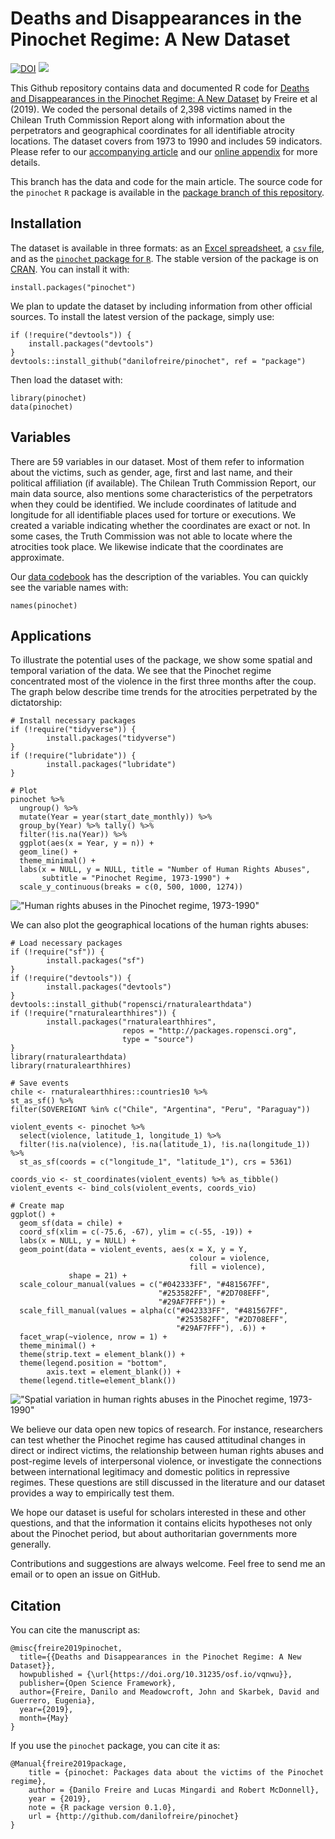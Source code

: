# Deaths and Disappearances in the Pinochet Regime: A New Dataset

[![DOI](https://zenodo.org/badge/103286196.svg)](https://zenodo.org/badge/latestdoi/103286196)
[![](http://cranlogs.r-pkg.org/badges/grand-total/pinochet?color=blue)](https://cran.r-project.org/package=pinochet)

This Github repository contains data and documented R code for [Deaths and Disappearances in the Pinochet Regime: A New Dataset](https://doi.org/10.31235/osf.io/vqnwu) by Freire et al (2019). We coded the personal details of 2,398 victims named in the Chilean Truth Commission Report along with information about the perpetrators and geographical coordinates for all identifiable atrocity locations. The dataset covers from 1973 to 1990 and includes 59 indicators. Please refer to our [accompanying article](https://doi.org/10.31235/osf.io/vqnwu) and our [online appendix](https://osf.io/8fkxq) for more details.

This branch has the data and code for the main article. The source code for the `pinochet` `R` package is available in the [package branch of this repository](https://github.com/danilofreire/pinochet/tree/package).

## Installation

The dataset is available in three formats: as an [Excel spreadsheet](https://github.com/danilofreire/pinochet/raw/master/data/pinochet.xlsx), a [`csv` file](https://raw.githubusercontent.com/danilofreire/pinochet/master/data/pinochet.csv),  and as the [`pinochet` package for `R`](http://github.com/danilofreire/pinochet/tree/package). The stable version of the package is on [CRAN](https://cran.r-project.org/package=pinochet). You can install it with:

```
install.packages("pinochet")
```

We plan to update the dataset by including information from other official sources. To install the latest version of the package, simply use:

```
if (!require("devtools")) {
    install.packages("devtools")
}
devtools::install_github("danilofreire/pinochet", ref = "package")
```

Then load the dataset with:

```
library(pinochet)
data(pinochet)
```

## Variables

There are 59 variables in our dataset. Most of them refer to information about the victims, such as gender, age, first and last name, and their political affiliation (if available). The Chilean Truth Commission Report, our main data source, also mentions some characteristics of the perpetrators when they could be identified. We include coordinates of latitude and longitude for all identifiable places used for torture or executions. We created a variable indicating whether the coordinates are exact or not. In some cases, the Truth Commission was not able to locate where the atrocities took place. We likewise indicate that the coordinates are approximate. 

Our [data codebook](https://osf.io/8fkxq) has the description of the variables. You can quickly see the variable names with: 

```
names(pinochet)
```

## Applications

To illustrate the potential uses of the package, we show some spatial and temporal variation of the data. We see that the Pinochet regime concentrated most of the violence in the first three months after the coup. The graph below describe time trends for the atrocities perpetrated by the dictatorship:

```
# Install necessary packages
if (!require("tidyverse")) {
        install.packages("tidyverse")
}
if (!require("lubridate")) {
        install.packages("lubridate")
}

# Plot
pinochet %>% 
  ungroup() %>% 
  mutate(Year = year(start_date_monthly)) %>%
  group_by(Year) %>% tally() %>% 
  filter(!is.na(Year)) %>% 
  ggplot(aes(x = Year, y = n)) +
  geom_line() +
  theme_minimal() +
  labs(x = NULL, y = NULL, title = "Number of Human Rights Abuses", 
       subtitle = "Pinochet Regime, 1973-1990") +
  scale_y_continuous(breaks = c(0, 500, 1000, 1274))
```

!["Human rights abuses in the Pinochet regime, 1973-1990"](https://github.com/danilofreire/pinochet/raw/master/figures/time-trend.png)

We can also plot the geographical locations of the human rights abuses: 

```
# Load necessary packages
if (!require("sf")) {
        install.packages("sf")
}
if (!require("devtools")) {
        install.packages("devtools")
}
devtools::install_github("ropensci/rnaturalearthdata")
if (!require("rnaturalearthhires")) {
        install.packages("rnaturalearthhires",
                         repos = "http://packages.ropensci.org",
                         type = "source")
}
library(rnaturalearthdata)
library(rnaturalearthhires)

# Save events
chile <- rnaturalearthhires::countries10 %>%
st_as_sf() %>%
filter(SOVEREIGNT %in% c("Chile", "Argentina", "Peru", "Paraguay"))

violent_events <- pinochet %>% 
  select(violence, latitude_1, longitude_1) %>%
  filter(!is.na(violence), !is.na(latitude_1), !is.na(longitude_1)) %>%
  st_as_sf(coords = c("longitude_1", "latitude_1"), crs = 5361) 

coords_vio <- st_coordinates(violent_events) %>% as_tibble()
violent_events <- bind_cols(violent_events, coords_vio)

# Create map
ggplot() +
  geom_sf(data = chile) +
  coord_sf(xlim = c(-75.6, -67), ylim = c(-55, -19)) +
  labs(x = NULL, y = NULL) +
  geom_point(data = violent_events, aes(x = X, y = Y,
                                        colour = violence,
                                        fill = violence),
             shape = 21) + 
  scale_colour_manual(values = c("#042333FF", "#481567FF",
                                 "#253582FF", "#2D708EFF",
                                 "#29AF7FFF")) +
  scale_fill_manual(values = alpha(c("#042333FF", "#481567FF",
                                     "#253582FF", "#2D708EFF",
                                     "#29AF7FFF"), .6)) +
  facet_wrap(~violence, nrow = 1) +
  theme_minimal() +
  theme(strip.text = element_blank()) +
  theme(legend.position = "bottom",
        axis.text = element_blank()) + 
  theme(legend.title=element_blank())
```

!["Spatial variation in human rights abuses in the Pinochet regime, 1973-1990"](https://github.com/danilofreire/pinochet/raw/master/figures/map.png)

We believe our data open new topics of research. For instance, researchers can test whether the Pinochet regime has caused attitudinal changes in direct or indirect victims, the relationship between human rights abuses and post-regime levels of interpersonal violence, or investigate the connections between international legitimacy and domestic politics in repressive regimes. These questions are still discussed in the literature and our dataset provides a way to empirically test them.

We hope our dataset is useful for scholars interested in these and other questions, and that the information it contains elicits hypotheses not only about the Pinochet period, but about authoritarian governments more generally. 

Contributions and suggestions are always welcome. Feel free to send me an email or to open an issue on GitHub.

## Citation

You can cite the manuscript as:

```
@misc{freire2019pinochet,
  title={{Deaths and Disappearances in the Pinochet Regime: A New Dataset}},
  howpublished = {\url{https://doi.org/10.31235/osf.io/vqnwu}},
  publisher={Open Science Framework},
  author={Freire, Danilo and Meadowcroft, John and Skarbek, David and Guerrero, Eugenia},
  year={2019},
  month={May}
}
```

If you use the `pinochet` package, you can cite it as:

```
@Manual{freire2019package,
    title = {pinochet: Packages data about the victims of the Pinochet regime},
    author = {Danilo Freire and Lucas Mingardi and Robert McDonnell},
    year = {2019},
    note = {R package version 0.1.0},
    url = {http://github.com/danilofreire/pinochet}
}
```


